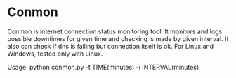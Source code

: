 # Conmon

Conmon is internet connection status monitoring tool. It monitors and logs possible downtimes for given time and checking is made by given interval. It also can check if dns is failing but connection itself is ok. For Linux and Windows, tested only with Linux.

Usage: python conmon.py -t TIME(minutes) -i INTERVAL(minutes)
